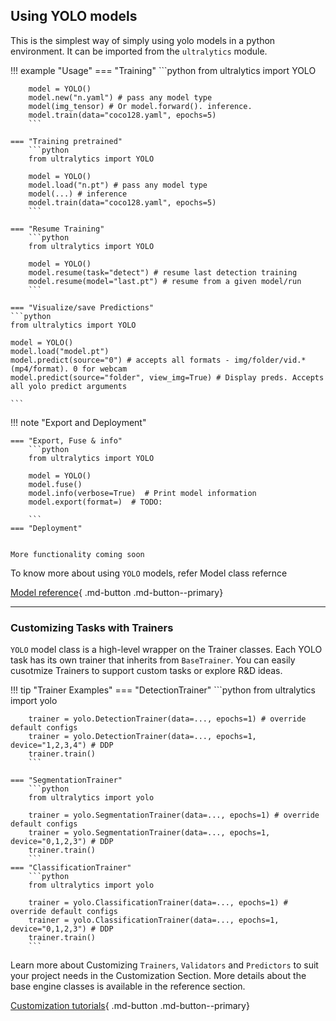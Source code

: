 ## Using YOLO models
This is the simplest way of simply using yolo models in a python environment. It can be imported from the `ultralytics` module.

!!! example "Usage"
    === "Training"
        ```python
        from ultralytics import YOLO

        model = YOLO()
        model.new("n.yaml") # pass any model type
        model(img_tensor) # Or model.forward(). inference.
        model.train(data="coco128.yaml", epochs=5)
        ```

    === "Training pretrained"
        ```python
        from ultralytics import YOLO

        model = YOLO()
        model.load("n.pt") # pass any model type
        model(...) # inference
        model.train(data="coco128.yaml", epochs=5)
        ```

    === "Resume Training"
        ```python
        from ultralytics import YOLO

        model = YOLO()
        model.resume(task="detect") # resume last detection training
        model.resume(model="last.pt") # resume from a given model/run
        ```
    
    === "Visualize/save Predictions"
    ```python
    from ultralytics import YOLO

    model = YOLO()
    model.load("model.pt")
    model.predict(source="0") # accepts all formats - img/folder/vid.*(mp4/format). 0 for webcam
    model.predict(source="folder", view_img=True) # Display preds. Accepts all yolo predict arguments

    ```

!!! note "Export and Deployment"

    === "Export, Fuse & info" 
        ```python
        from ultralytics import YOLO

        model = YOLO()
        model.fuse()  
        model.info(verbose=True)  # Print model information
        model.export(format=)  # TODO: 

        ```
    === "Deployment"


    More functionality coming soon

To know more about using `YOLO` models, refer Model class refernce

[Model reference](#){ .md-button .md-button--primary}

---
### Customizing Tasks with Trainers
`YOLO` model class is a high-level wrapper on the Trainer classes. Each YOLO task has its own trainer that inherits from `BaseTrainer`. 
You can easily cusotmize Trainers to support custom tasks or explore R&D ideas.

!!! tip "Trainer Examples"
    === "DetectionTrainer"
        ```python
        from ultralytics import yolo

        trainer = yolo.DetectionTrainer(data=..., epochs=1) # override default configs
        trainer = yolo.DetectionTrainer(data=..., epochs=1, device="1,2,3,4") # DDP
        trainer.train()
        ```

    === "SegmentationTrainer"
        ```python
        from ultralytics import yolo

        trainer = yolo.SegmentationTrainer(data=..., epochs=1) # override default configs
        trainer = yolo.SegmentationTrainer(data=..., epochs=1, device="0,1,2,3") # DDP
        trainer.train()
        ```
    === "ClassificationTrainer"
        ```python
        from ultralytics import yolo

        trainer = yolo.ClassificationTrainer(data=..., epochs=1) # override default configs
        trainer = yolo.ClassificationTrainer(data=..., epochs=1, device="0,1,2,3") # DDP
        trainer.train()
        ```

Learn more about Customizing `Trainers`, `Validators` and `Predictors` to suit your project needs in the Customization Section. More details about the base engine classes is available in the reference section.

[Customization tutorials](#){ .md-button .md-button--primary}
